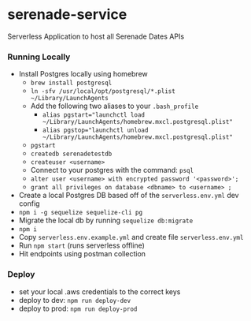 # serenade-service
Serverless Application to host all Serenade Dates APIs

### Running Locally
- Install Postgres locally using homebrew
  - `brew install postgresql`
  - `ln -sfv /usr/local/opt/postgresql/*.plist ~/Library/LaunchAgents`
  - Add the following two aliases to your `.bash_profile`
    - `alias pgstart="launchctl load ~/Library/LaunchAgents/homebrew.mxcl.postgresql.plist"`
    - `alias pgstop="launchctl unload ~/Library/LaunchAgents/homebrew.mxcl.postgresql.plist"`
  - `pgstart`
  - `createdb serenadetestdb`
  - `createuser <username>`
  - Connect to your postgres with the command: `psql`
  - `alter user <username> with encrypted password '<password>';`
  - `grant all privileges on database <dbname> to <username> ;`
- Create a local Postgres DB based off of the `serverless.env.yml` dev config
- `npm i -g sequelize sequelize-cli pg`
- Migrate the local db by running `sequelize db:migrate`
- `npm i`
- Copy `serverless.env.example.yml` and create file `serverless.env.yml`
- Run `npm start` (runs serverless offline)
- Hit endpoints using postman collection

### Deploy
- set your local .aws credentials to the correct keys
- deploy to dev: `npm run deploy-dev`
- deploy to prod: `npm run deploy-prod`
